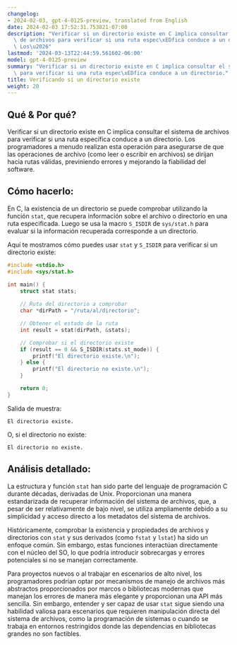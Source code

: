 ```yaml
---
changelog:
- 2024-02-03, gpt-4-0125-preview, translated from English
date: 2024-02-03 17:52:31.753821-07:00
description: "Verificar si un directorio existe en C implica consultar el sistema\
  \ de archivos para verificar si una ruta espec\xEDfica conduce a un directorio.\
  \ Los\u2026"
lastmod: '2024-03-13T22:44:59.561602-06:00'
model: gpt-4-0125-preview
summary: "Verificar si un directorio existe en C implica consultar el sistema de archivos\
  \ para verificar si una ruta espec\xEDfica conduce a un directorio."
title: Verificando si un directorio existe
weight: 20
---
```


## Qué & Por qué?

Verificar si un directorio existe en C implica consultar el sistema de archivos para verificar si una ruta específica conduce a un directorio. Los programadores a menudo realizan esta operación para asegurarse de que las operaciones de archivo (como leer o escribir en archivos) se dirijan hacia rutas válidas, previniendo errores y mejorando la fiabilidad del software.

## Cómo hacerlo:

En C, la existencia de un directorio se puede comprobar utilizando la función `stat`, que recupera información sobre el archivo o directorio en una ruta especificada. Luego se usa la macro `S_ISDIR` de `sys/stat.h` para evaluar si la información recuperada corresponde a un directorio.

Aquí te mostramos cómo puedes usar `stat` y `S_ISDIR` para verificar si un directorio existe:

```c
#include <stdio.h>
#include <sys/stat.h>

int main() {
    struct stat stats;
    
    // Ruta del directorio a comprobar
    char *dirPath = "/ruta/al/directorio";

    // Obtener el estado de la ruta
    int result = stat(dirPath, &stats);

    // Comprobar si el directorio existe
    if (result == 0 && S_ISDIR(stats.st_mode)) {
        printf("El directorio existe.\n");
    } else {
        printf("El directorio no existe.\n");
    }

    return 0;
}
```

Salida de muestra:
```
El directorio existe.
```

O, si el directorio no existe:
```
El directorio no existe.
```

## Análisis detallado:

La estructura y función `stat` han sido parte del lenguaje de programación C durante décadas, derivadas de Unix. Proporcionan una manera estandarizada de recuperar información del sistema de archivos, que, a pesar de ser relativamente de bajo nivel, se utiliza ampliamente debido a su simplicidad y acceso directo a los metadatos del sistema de archivos.

Históricamente, comprobar la existencia y propiedades de archivos y directorios con `stat` y sus derivados (como `fstat` y `lstat`) ha sido un enfoque común. Sin embargo, estas funciones interactúan directamente con el núcleo del SO, lo que podría introducir sobrecargas y errores potenciales si no se manejan correctamente.

Para proyectos nuevos o al trabajar en escenarios de alto nivel, los programadores podrían optar por mecanismos de manejo de archivos más abstractos proporcionados por marcos o bibliotecas modernas que manejan los errores de manera más elegante y proporcionan una API más sencilla. Sin embargo, entender y ser capaz de usar `stat` sigue siendo una habilidad valiosa para escenarios que requieren manipulación directa del sistema de archivos, como la programación de sistemas o cuando se trabaja en entornos restringidos donde las dependencias en bibliotecas grandes no son factibles.

